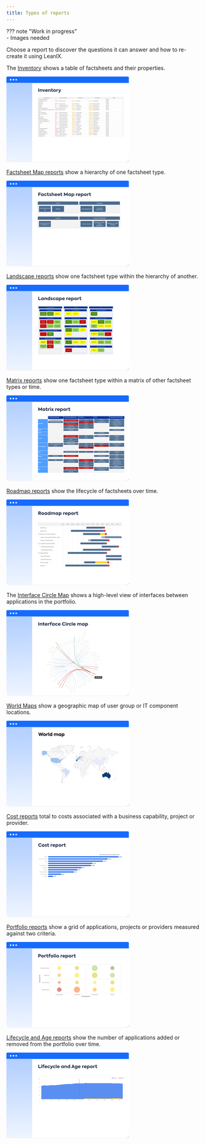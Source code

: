 ```yaml
---
title: Types of reports
---
```


??? note "Work in progress"  
    - Images needed

Choose a report to discover the questions it can answer and how to re-create it using LeanIX.

The [Inventory][inventory] shows a table of factsheets and their properties.

[![Inventory](../assets/images/inventory-thumbnail.png)][inventory]

[Factsheet Map reports][factsheet-map] show a hierarchy of one factsheet type.

[![Factsheet Map reports](../assets/images/factsheet-map-thumbnail.png)][factsheet-map]

[Landscape reports][landscape] show one factsheet type within the hierarchy of another. 

[![Landscape reports](../assets/images/landscape-thumbnail.png)][landscape]

[Matrix reports][matrix] show one factsheet type within a matrix of other factsheet types or time.

[![Matrix reports](../assets/images/matrix-thumbnail.png)][matrix]

[Roadmap reports][roadmap] show the lifecycle of factsheets over time. 

[![Roadmap reports](../assets/images/roadmap-thumbnail.png)][roadmap]

The [Interface Circle Map][interface] shows a high-level view of interfaces between applications in the portfolio.

[![Interface Circle Map report](../assets/images/interface-circle-map-thumbnail.png)][interface]

<!--
[Data Flow diagrams][data-flow] show interfaces between selected applications.

[![Data Flow diagram](../assets/images/data-flow-thumbnail.png)][data-flow]
-->

[World Maps][location] show a geographic map of user group or IT component locations.

[![World Map reports](../assets/images/world-map-thumbnail.png)][location]

[Cost reports][cost] total to costs associated with a business capability, project or provider.

[![Cost reports](../assets/images/cost-thumbnail.png)][cost]

[Portfolio reports][portfolio] show a grid of applications, projects or providers measured against two criteria.

[![Portfolio reports](../assets/images/portfolio-thumbnail.png)][portfolio]

[Lifecycle and Age reports][lifecycle-age] show the number of applications added or removed from the portfolio over time.

[![Lifecycle and Age reports](../assets/images/lifecycle-age-thumbnail.png)][lifecycle-age]



<!-- leanix images
<a href="metrics/index.md" title="Portfolio report"><img src="https://www.leanix.net/hubfs/2019%20LX%20Website/General/Illu/bubblechart-8-Col-XL.svg" alt="Portfolio report" width="320"></a> 
<a href="landscape/index.md" title="Landscape report"><img src="https://www.leanix.net/hubfs/landscape-functionalfit-8-Col-XL.svg" alt="Landscape report" width="320"></a> 
<a href="interface/index.md" title="Interface Circle map report"><img src="https://www.leanix.net/hubfs/2019%20LX%20Website/General/Illu/ia-interface-circle-8-Col-XL.svg" alt="Landscape report" width="320"></a>
<a href="location/index.md" title="Location report"><img src="https://www.leanix.net/hubfs/2019%20LX%20Website/General/Illu/ia-countrymap-8-Col-XL.svg" alt="Location report"  width="320"></a>
<a href="interface/index.md" title="Data Flow diagram"><img src="https://www.leanix.net/hubfs/2019-LX-Website/Product/UC%20-%20IntArch/ia-information-flow-8-Col-XL.svg" alt="Landscape report" width="320"></a>
<a href="interface/index.md" title="Inventory report"><img src="https://www.leanix.net/hubfs/2019-LX-Website/Product/UC%20-%20IntArch/ia-customer-data-8-Col-XL.svg" alt="Landscape report" width="320"></a>
-->

<!-- links -->
[factsheet-map]: ../factsheet-map/ "Factsheet Maps"
[landscape]: ../landscape/ "Landscape reports"
[matrix]: ../matrix/ "Matrix reports"
[roadmap]: ../roadmap/ "Roadmap reports"
[location]: ../location/ "World maps"
[interface]: ../interface/ "Interface Circle Maps"
[data-flow]: ../interface/data-flow-diagram "Data Flow diagram"
[cost]: ../cost/ "Cost reports"
[lifecycle-age]: ../metrics/lifecycle-and-age-report "Lifecycle and Age reports"
[portfolio]: ../metrics/ "Portfolio reports"
[inventory]: ../inventory/ "Inventory"
